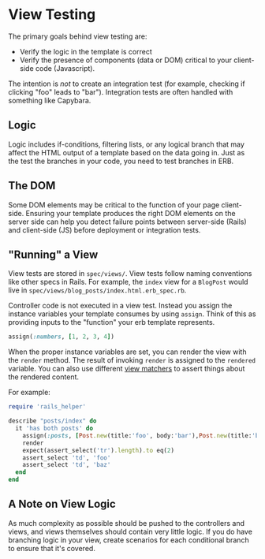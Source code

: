 # View Testing

The primary goals behind view testing are:

- Verify the logic in the template is correct
- Verify the presence of components (data or DOM) critical to your client-side code (Javascript).

The intention is _not_ to create an integration test (for example, checking if clicking "foo" leads to "bar"). Integration tests are often handled with something like Capybara.

## Logic
Logic includes if-conditions, filtering lists, or any logical branch that may affect the HTML output of a template based on the data going in. Just as the test the branches in your code, you need to test branches in ERB.

## The DOM
Some DOM elements may be critical to the function of your page client-side. Ensuring your template produces the right DOM elements on the server side can help you detect failure points between server-side (Rails) and client-side (JS) before deployment or integration tests.

## "Running" a View
View tests are stored in `spec/views/`. View tests follow naming conventions like other specs in Rails. For example, the `index` view for a `BlogPost` would live in `spec/views/blog_posts/index.html.erb_spec.rb`.

Controller code is not executed in a view test. Instead you assign the instance variables your template consumes by using `assign`. Think of this as providing inputs to the "function" your erb template represents.

```ruby
assign(:numbers, [1, 2, 3, 4])
```

When the proper instance variables are set, you can render the view with the `render` method. The result of invoking `render` is assigned to the `rendered` variable. You can also use different [view matchers](https://relishapp.com/rspec/rspec-rails/v/3-1/docs/view-specs/view-spec) to assert things about the rendered content.

For example:

```ruby
require 'rails_helper'

describe "posts/index" do
  it 'has both posts' do
    assign(:posts, [Post.new(title:'foo', body:'bar'),Post.new(title:'baz', body:'bang')])
    render
    expect(assert_select('tr').length).to eq(2)
    assert_select 'td', 'foo'
    assert_select 'td', 'baz'
  end
end
```

## A Note on View Logic
As much complexity as possible should be pushed to the controllers and views, and views themselves should contain very little logic. If you do have branching logic in your view, create scenarios for each conditional branch to ensure that it's covered.
